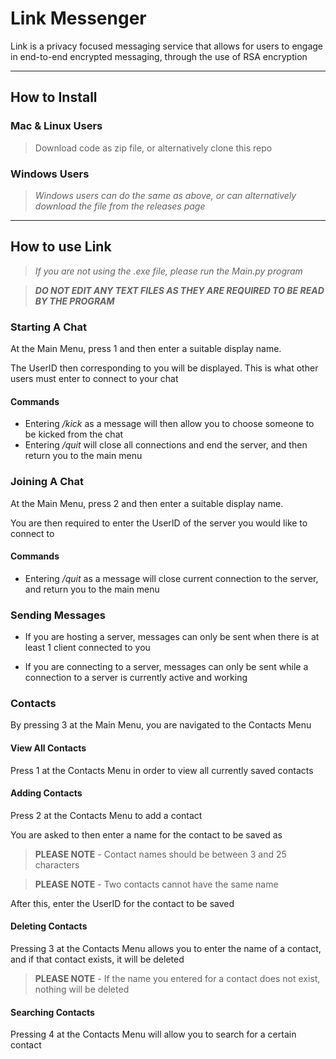 # **Link Messenger**

Link is a privacy focused messaging service that allows for users to engage in end-to-end encrypted messaging, through the use of RSA encryption

---

## **How to Install**

### Mac & Linux Users

> Download code as zip file, or alternatively clone this repo

### Windows Users

> *Windows users can do the same as above, or can alternatively download the file from the releases page*

---

## **How to use Link**
 
> *If you are not using the .exe file, please run the Main.py program*

>***DO NOT EDIT ANY TEXT FILES AS THEY ARE REQUIRED TO BE READ BY THE PROGRAM***

 
### **Starting A Chat**

At the Main Menu, press 1 and then enter a suitable display name. 

The UserID then corresponding to you will be displayed. This is what other users must enter to connect to your chat


#### **Commands**

+ Entering */kick* as a message will then allow you to choose someone to be kicked from the chat
+ Entering */quit* will close all connections and end the server, and then return you to the main menu

### **Joining A Chat**

At the Main Menu, press 2 and then enter a suitable display name. 

You are then required to enter the UserID of the server you would like to connect to

#### **Commands**

 + Entering */quit* as a message will close current connection to the server, and return you to the main menu


### **Sending Messages**

+ If you are hosting a server, messages can only be sent when there is at least 1 client connected to you

+ If you are connecting to a server, messages can only be sent while a connection to a server is currently active and working

### **Contacts**

By pressing 3 at the Main Menu, you are navigated to the Contacts Menu  

#### **View All Contacts**

Press 1 at the Contacts Menu in order to view all currently saved contacts

#### **Adding Contacts**

Press 2 at the Contacts Menu to add a contact

You are asked to then enter a name for the contact to be saved as

> **PLEASE NOTE** - Contact names should be between 3 and 25 characters

> **PLEASE NOTE** -  Two contacts cannot have the same name

After this, enter the UserID for the contact to be saved

#### **Deleting Contacts**

Pressing 3 at the Contacts Menu allows you to enter the name of a contact, and if that contact exists, it will be deleted

> **PLEASE NOTE** - If the name you entered for a contact does not exist, nothing will be deleted

#### **Searching Contacts**

Pressing 4 at the Contacts Menu will allow you to search for a certain contact